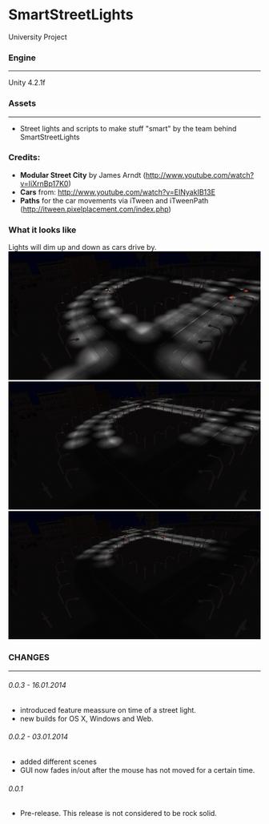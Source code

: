 SmartStreetLights
=================

University Project

### Engine
----------
Unity 4.2.1f

### Assets
----------

- Street lights and scripts to make stuff "smart" by the team behind SmartStreetLights

### Credits:

- **Modular Street City** by James Arndt (http://www.youtube.com/watch?v=IiXrnBp17K0)
- **Cars** from: http://www.youtube.com/watch?v=EINyakIB13E
- **Paths** for the car movements via iTween and iTweenPath (http://itween.pixelplacement.com/index.php)


### What it looks like
Lights will dim up and down as cars drive by.
![alt text](pics/01.png "Scene 1")
![alt text](pics/02.png "Scene 2")
![alt text](pics/03.png "Scene 3")



### CHANGES
-----------
###### 0.0.3 - 16.01.2014
- introduced feature meassure on time of a street light.
- new builds for OS X, Windows and Web.

###### 0.0.2 - 03.01.2014
- added different scenes
- GUI now fades in/out after the mouse has not moved for a certain time.

###### 0.0.1
- Pre-release. This release is not considered to be rock solid.

